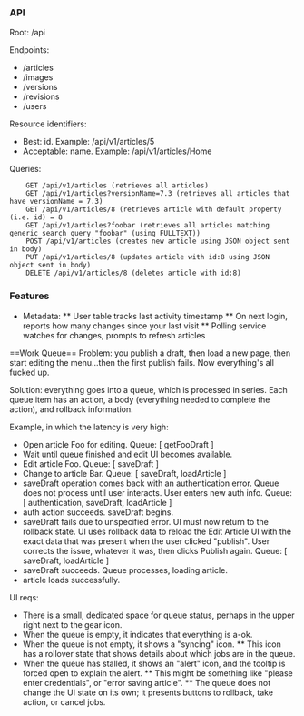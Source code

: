 ### API ###

Root: /api

Endpoints: 

* /articles
* /images
* /versions
* /revisions
* /users

Resource identifiers:

* Best: id.  Example: /api/v1/articles/5
* Acceptable: name.  Example: /api/v1/articles/Home

Queries:

		GET /api/v1/articles (retrieves all articles)
		GET /api/v1/articles?versionName=7.3 (retrieves all articles that have versionName = 7.3)
		GET /api/v1/articles/8 (retrieves article with default property (i.e. id) = 8
		GET /api/v1/articles?foobar (retrieves all articles matching generic search query "foobar" (using FULLTEXT))
		POST /api/v1/articles (creates new article using JSON object sent in body)
		PUT /api/v1/articles/8 (updates article with id:8 using JSON object sent in body)
		DELETE /api/v1/articles/8 (deletes article with id:8)



### Features ###
* Metadata:
** User table tracks last activity timestamp
** On next login, reports how many changes since your last visit
** Polling service watches for changes, prompts to refresh articles


==Work Queue==
Problem: you publish a draft, then load a new page, then start editing the menu...then the first publish fails. Now everything's all fucked up.

Solution: everything goes into a queue, which is processed in series. Each queue item has an action, a body (everything needed to complete the action), and rollback information.

Example, in which the latency is very high:
* Open article Foo for editing. Queue: [ getFooDraft ]
* Wait until queue finished and edit UI becomes available.
* Edit article Foo.  Queue: [ saveDraft ]
* Change to article Bar.  Queue: [ saveDraft, loadArticle ]
* saveDraft operation comes back with an authentication error. Queue does not process until user interacts. User enters new auth info. Queue: [ authentication, saveDraft, loadArticle ]
* auth action succeeds. saveDraft begins.
* saveDraft fails due to unspecified error. UI must now return to the rollback state. UI uses rollback data to reload the Edit Article UI with the exact data that was present when the user clicked "publish". User corrects the issue, whatever it was, then clicks Publish again. Queue: [ saveDraft, loadArticle ]
* saveDraft succeeds. Queue processes, loading article.
* article loads successfully.

UI reqs:
* There is a small, dedicated space for queue status, perhaps in the upper right next to the gear icon.
* When the queue is empty, it indicates that everything is a-ok.
* When the queue is not empty, it shows a "syncing" icon.
** This icon has a rollover state that shows details about which jobs are in the queue.
* When the queue has stalled, it shows an "alert" icon, and the tooltip is forced open to explain the alert.
** This might be something like "please enter credentials", or "error saving article".
** The queue does not change the UI state on its own; it presents buttons to rollback, take action, or cancel jobs.